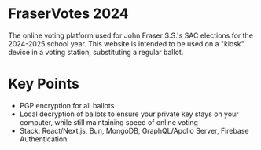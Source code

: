 # FraserVotes 2024
The online voting platform used for John Fraser S.S.'s SAC elections for the 2024-2025 school year. This website is intended to be used on a "kiosk" device in a voting station, substituting a regular ballot.

# Key Points
- PGP encryption for all ballots
- Local decryption of ballots to ensure your private key stays on your computer, while still maintaining speed of online voting
- Stack: React/Next.js, Bun, MongoDB, GraphQL/Apollo Server, Firebase Authentication